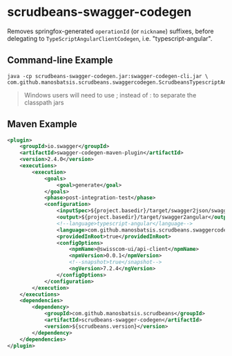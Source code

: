 # scrudbeans-swagger-codegen

Removes springfox-generated `operationId` (or `nickname`) suffixes, 
before delegating to `TypeScriptAngularClientCodegen`, i.e. "typescript-angular".

## Command-line Example

	java -cp scrudbeans-swagger-codegen.jar:swagger-codegen-cli.jar \
	com.github.manosbatsis.scrudbeans.swaggercodegen.ScrudbeansTypescriptAngularGenerator

> Windows users  will need to use ; instead of : to separate the classpath jars


## Maven Example

```xml
<plugin>
	<groupId>io.swagger</groupId>
	<artifactId>swagger-codegen-maven-plugin</artifactId>
	<version>2.4.0</version>
	<executions>
		<execution>
			<goals>
				<goal>generate</goal>
			</goals>
			<phase>post-integration-test</phase>
			<configuration>
				<inputSpec>${project.basedir}/target/swagger2json/swagger.json</inputSpec>
				<output>${project.basedir}/target/swagger2angular</output>
				<!--language>typescript-angular</language-->
				<language>com.github.manosbatsis.scrudbeans.swaggercodegen.ScrudbeansTypescriptAngularGenerator</language>
				<providedInRoot>true</providedInRoot>
				<configOptions>
					<npmName>@swisscom-ui/api-client</npmName>
					<npmVersion>0.0.1</npmVersion>
					<!--snapshot>true</snapshot-->
					<ngVersion>7.2.4</ngVersion>
				</configOptions>
			</configuration>
		</execution>
	</executions>
	<dependencies>
		<dependency>
			<groupId>com.github.manosbatsis.scrudbeans</groupId>
			<artifactId>scrudbeans-swagger-codegen</artifactId>
			<version>${scrudbeans.version}</version>
		</dependency>
	</dependencies>
</plugin>
```
